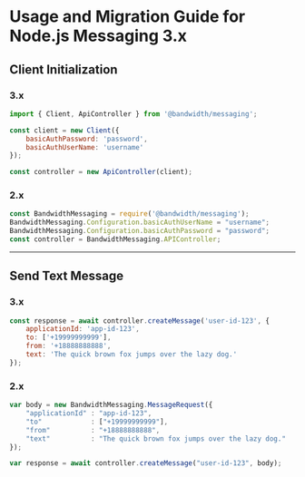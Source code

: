 # Usage and Migration Guide for Node.js Messaging 3.x

## Client Initialization

### 3.x

```js
import { Client, ApiController } from '@bandwidth/messaging';

const client = new Client({
    basicAuthPassword: 'password',
    basicAuthUserName: 'username'
});

const controller = new ApiController(client);
```

### 2.x

```js
const BandwidthMessaging = require('@bandwidth/messaging');
BandwidthMessaging.Configuration.basicAuthUserName = "username";
BandwidthMessaging.Configuration.basicAuthPassword = "password";
const controller = BandwidthMessaging.APIController;
```

---

## Send Text Message

### 3.x

```js
const response = await controller.createMessage('user-id-123', {
    applicationId: 'app-id-123',
    to: ['+19999999999'],
    from: '+18888888888',
    text: 'The quick brown fox jumps over the lazy dog.'
});
```

### 2.x

```js
var body = new BandwidthMessaging.MessageRequest({
    "applicationId" : "app-id-123",
    "to"            : ["+19999999999"],
    "from"          : "+18888888888",
    "text"          : "The quick brown fox jumps over the lazy dog."
});

var response = await controller.createMessage("user-id-123", body);
```